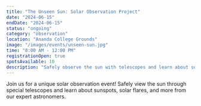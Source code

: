 ```yaml
---
title: "The Unseen Sun: Solar Observation Project"
date: "2024-06-15"
endDate: "2024-06-15"
status: "ongoing"
category: "observation"
location: "Ananda College Grounds"
image: "/images/events/unseen-sun.jpg"
time: "8:00 AM - 12:00 PM"
registrationOpen: true
spotsAvailable: 10
description: "Safely observe the sun with telescopes and learn about solar phenomena."
---
```

Join us for a unique solar observation event! Safely view the sun through special telescopes and learn about sunspots, solar flares, and more from our expert astronomers. 
